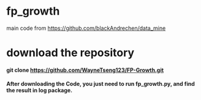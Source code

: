 # fp_growth
main code from
https://github.com/blackAndrechen/data_mine

# download the repository


#### git clone https://github.com/WayneTseng123/FP-Growth.git

#### After downloading the Code, you just need to run fp_growth.py, and find the result in log package.

